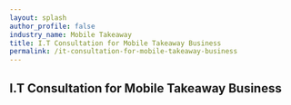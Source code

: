 ```yaml
---
layout: splash 
author_profile: false 
industry_name: Mobile Takeaway
title: I.T Consultation for Mobile Takeaway Business
permalink: /it-consultation-for-mobile-takeaway-business
---
```


## I.T Consultation for Mobile Takeaway Business